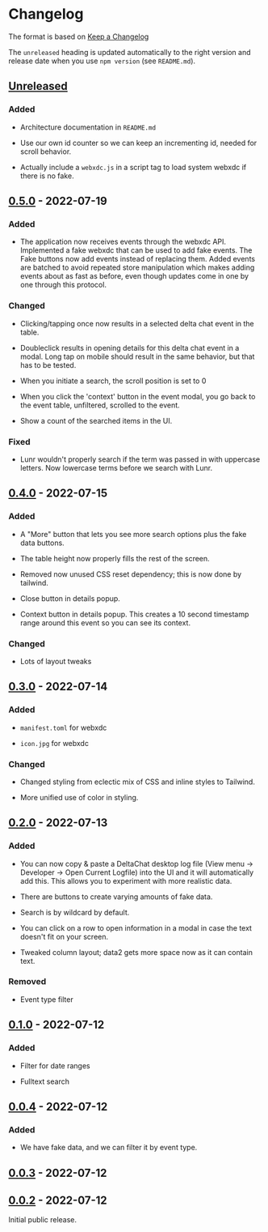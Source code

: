 # Changelog

The format is based on [Keep a Changelog](http://keepachangelog.com/en/1.0.0/)

The `unreleased` heading is updated automatically to the right version and
release date when you use `npm version` (see `README.md`).

## [Unreleased]

### Added

- Architecture documentation in `README.md`

- Use our own id counter so we can keep an incrementing id, needed for scroll
  behavior.

- Actually include a `webxdc.js` in a script tag to load system webxdc if there
  is no fake.

## [0.5.0][] - 2022-07-19

### Added

- The application now receives events through the webxdc API. Implemented a
  fake webxdc that can be used to add fake events. The Fake buttons now add
  events instead of replacing them. Added events are batched to avoid repeated
  store manipulation which makes adding events about as fast as before, even
  though updates come in one by one through this protocol.

### Changed

- Clicking/tapping once now results in a selected delta chat event in the
  table.

- Doubleclick results in opening details for this delta chat event in a modal.
  Long tap on mobile should result in the same behavior, but that has to be
  tested.

- When you initiate a search, the scroll position is set to 0

- When you click the 'context' button in the event modal, you go back to the
  event table, unfiltered, scrolled to the event.

- Show a count of the searched items in the UI.

### Fixed

- Lunr wouldn't properly search if the term was passed in with uppercase
  letters. Now lowercase terms before we search with Lunr.

## [0.4.0][] - 2022-07-15

### Added

- A "More" button that lets you see more search options plus the fake data
  buttons.

- The table height now properly fills the rest of the screen.

- Removed now unused CSS reset dependency; this is now done by tailwind.

- Close button in details popup.

- Context button in details popup. This creates a 10 second timestamp range
  around this event so you can see its context.

### Changed

- Lots of layout tweaks

## [0.3.0][] - 2022-07-14

### Added

- `manifest.toml` for webxdc

- `icon.jpg` for webxdc

### Changed

- Changed styling from eclectic mix of CSS and inline styles to Tailwind.

- More unified use of color in styling.

## [0.2.0][] - 2022-07-13

### Added

- You can now copy & paste a DeltaChat desktop log file (View menu -> Developer
  -> Open Current Logfile) into the UI and it will automatically add this. This
  allows you to experiment with more realistic data.

- There are buttons to create varying amounts of fake data.

- Search is by wildcard by default.

- You can click on a row to open information in a modal in case the text
  doesn't fit on your screen.

- Tweaked column layout; data2 gets more space now as it can contain text.

### Removed

- Event type filter

## [0.1.0][] - 2022-07-12

### Added

- Filter for date ranges

- Fulltext search

## [0.0.4][] - 2022-07-12

### Added

- We have fake data, and we can filter it by event type.

## [0.0.3][] - 2022-07-12

## [0.0.2][] - 2022-07-12

Initial public release.

[unreleased]: https://github.com/webxdc/debuglog/compare/v0.0.3...HEAD
[0.0.3]: https://github.com/webxdc/debuglog/compare/v0.0.2...v0.0.3
[0.0.2]: https://github.com/webxdc/debuglog/tree/v0.0.2
[unreleased]: https://github.com/webxdc/debuglog/compare/v0.0.4...HEAD
[0.0.4]: https://github.com/webxdc/debuglog/tree/v0.0.4
[unreleased]: https://github.com/webxdc/debuglog/compare/v0.1.0...HEAD
[0.1.0]: https://github.com/webxdc/debuglog/tree/v0.1.0
[unreleased]: https://github.com/webxdc/debuglog/compare/v0.2.0...HEAD
[0.2.0]: https://github.com/webxdc/debuglog/tree/v0.2.0
[unreleased]: https://github.com/webxdc/debuglog/compare/v0.3.0...HEAD
[0.3.0]: https://github.com/webxdc/debuglog/tree/v0.3.0
[unreleased]: https://github.com/webxdc/debuglog/compare/v0.4.0...HEAD
[0.4.0]: https://github.com/webxdc/debuglog/tree/v0.4.0
[unreleased]: https://github.com/webxdc/debuglog/compare/v0.5.0...HEAD
[0.5.0]: https://github.com/webxdc/debuglog/tree/v0.5.0
